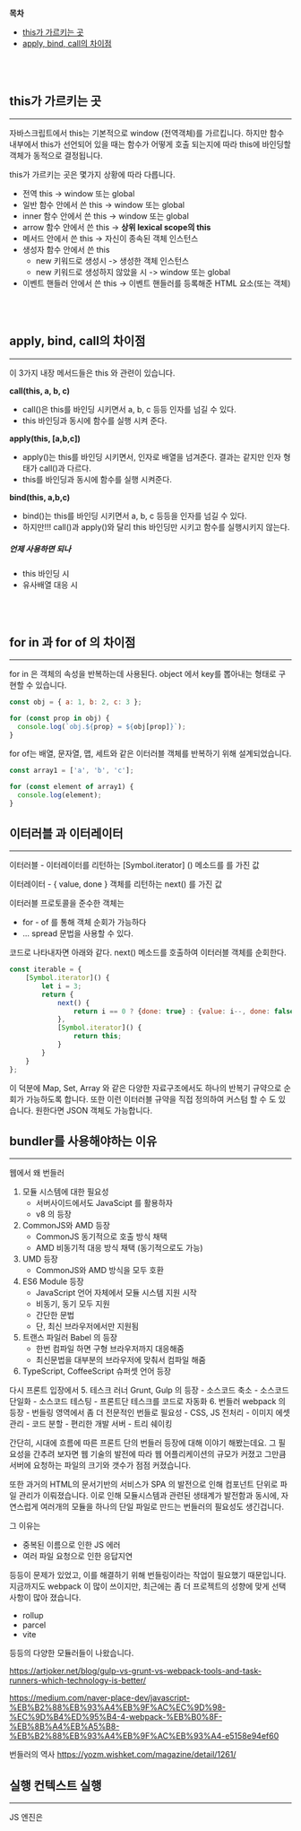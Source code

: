 **목차**
- [this가 가르키는 곳](#this가-가르키는-곳)
- [apply, bind, call의 차이점](#apply,-bind,-call의-차이점)

<br/>
<br/>

## this가 가르키는 곳
------
자바스크립트에서 this는 기본적으로 window (전역객체)를 가르킵니다. 하지만 함수 내부에서 this가 선언되어 있을 때는 함수가 어떻게 호출 되는지에 따라 this에 바인딩할 객체가 동적으로 결정됩니다.

this가 가르키는 곳은 몇가지 상황에 따라 다릅니다.
- 전역 this -> window 또는 global
- 일반 함수 안에서 쓴 this -> window 또는 global
- inner 함수 안에서 쓴 this -> window 또는 global
- arrow 함수 안에서 쓴 this -> **상위 lexical scope의 this**
- 메서드 안에서 쓴 this -> 자신이 종속된 객체 인스턴스
- 생성자 함수 안에서 쓴 this
	- new 키워드로 생성시 -> 생성한 객체 인스턴스 
	- new 키워드로 생성하지 않았을 시 -> window 또는 global
- 이벤트 핸들러 안에서 쓴 this -> 이벤트 핸들러를 등록해준 HTML 요소(또는 객체)

<br/>
<br/>

## apply, bind, call의 차이점
------
이 3가지 내장 메서드들은 this 와 관련이 있습니다.

**call(this, a, b, c)**
- call()은 this를 바인딩 시키면서 a, b, c 등등 인자를 넘길 수 있다.
- this 바인딩과 동시에 함수를 실행 시켜 준다.

**apply(this, [a,b,c])**
- apply()는 this를 바인딩 시키면서, 인자로 배열을 넘겨준다. 결과는 같지만 인자 형태가 call()과 다르다.
- this를 바인딩과 동시에 함수를 실행 시켜준다.

**bind(this, a,b,c)**
- bind()는 this를 바인딩 시키면서 a, b, c 등등을 인자를 넘길 수 있다.
- 하지만!!! call()과 apply()와 달리 this 바인딩만 시키고 함수를 실행시키지 않는다.


##### 언제 사용하면 되나
- this 바인딩 시
- 유사배열 대응 시


<br/>
<br/>


## for in 과 for of 의 차이점
----
for in 은 객체의 속성을 반복하는데 사용된다. object 에서 key를 뽑아내는 형태로 구현할 수 있습니다.

```javascript
const obj = { a: 1, b: 2, c: 3 };

for (const prop in obj) {
  console.log(`obj.${prop} = ${obj[prop]}`);
}
```


for of는 배열, 문자열, 맵, 세트와 같은 이터러블 객체를 반복하기 위해 설계되었습니다. 

```javascript
const array1 = ['a', 'b', 'c'];

for (const element of array1) {
  console.log(element);
}
```


## 이터러블 과 이터레이터
------
이터러블 - 이터레이터를 리턴하는 [Symbol.iterator] () 메소드를 를 가진 값

이터레이터 - { value, done } 객체를 리턴하는 next() 를 가진 값

이터러블 프로토콜을 준수한 객체는

- for - of 를 통해 객체 순회가 가능하다
- ... spread 문법을 사용할 수 있다.

코드로 나타내자면 아래와 같다. next() 메소드를 호출하여 이터러블 객체를 순회한다.

```javascript
const iterable = {
	[Symbol.iterator]() {
		let i = 3;
		return {
			next() {
				return i == 0 ? {done: true} : {value: i--, done: false};
			},
			[Symbol.iterator]() {
				return this;
			}
		}
	}
};
```

이 덕분에 Map, Set, Array 와 같은 다양한 자료구조에서도 하나의 반복기 규약으로 순회가 가능하도록 합니다. 또한 이런 이터러블 규약을 직접 정의하여 커스텀 할 수 도 있습니다. 원한다면 JSON 객체도 가능합니다.



## bundler를 사용해야하는 이유
-----
웹에서 왜 번들러

1. 모듈 시스템에 대한 필요성
	- 서버사이드에서도 JavaScipt 를 활용하자
	- v8 의 등장
2. CommonJS와 AMD 등장
	- CommonJS 동기적으로 호출 방식 채택
	- AMD 비동기적 대응 방식 채택 (동기적으로도 가능)
3. UMD 등장
	- CommonJS와 AMD 방식을 모두 호환
4. ES6 Module 등장
	- JavaScript 언어 자체에서 모듈 시스템 지원 시작
	- 비동기, 동기 모두 지원
	- 간단한 문법
	- 단, 최신 브라우저에서만 지원됨
5. 트랜스 파일러 Babel 의 등장
	- 한번 컴파일 하면 구형 브라우저까지 대응해줌
	- 최신문법을 대부분의 브라우저에 맞춰서 컴파일 해줌
6. TypeScript, CoffeeScript 슈퍼셋 언어 등장

다시 프론트 입장에서
5. 테스크 러너 Grunt, Gulp 의 등장
	- 소스코드 축소
	- 소스코드 단일화
	- 소스코드 테스팅
	- 프론트단 테스크를 코드로 자동화
6. 번들러 webpack 의 등장
	- 번들링 영역에서 좀 더 전문적인 번들로 필요성
	- CSS, JS 전처리
	- 이미지 에셋 관리
	- 코드 분할
	- 편리한 개발 서버
	- 트리 쉐이킹

간단히, 시대에 흐름에 따른 프론트 단의 번들러 등장에 대해 이야기 해봤는데요. 그 필요성을 간추려 보자면 웹 기술의 발전에 따라 웹 어플리케이션의 규모가 커졌고 그만큼 서버에 요청하는 파일의 크기와 갯수가 점점 커졌습니다. 

또한 과거의 HTML의 문서기반의 서비스가 SPA 의 발전으로 인해 컴포넌트 단위로 파일 관리가 이뤄졌습니다.
이로 인해 모듈시스템과 관련된 생태계가 발전함과 동시에, 자연스럽게 여러개의 모듈을 하나의 단일 파일로 만드는 번들러의 필요성도 생긴겁니다.

그 이유는
- 중복된 이름으로 인한 JS 에러
- 여러 파일 요청으로 인한 응답지연

등등이 문제가 있었고, 이를 해결하기 위해 번들링이라는 작업이 필요했기 때문입니다. 지금까지도 webpack 이 많이 쓰이지만, 최근에는 좀 더 프로젝트의 성향에 맞게 선택사항이 많아 졌습니다.

- rollup
- parcel
- vite

등등의 다양한 모듈러들이 나왔습니다.


https://artjoker.net/blog/gulp-vs-grunt-vs-webpack-tools-and-task-runners-which-technology-is-better/

https://medium.com/naver-place-dev/javascript-%EB%B2%88%EB%93%A4%EB%9F%AC%EC%9D%98-%EC%9D%B4%ED%95%B4-4-webpack-%EB%B0%8F-%EB%8B%A4%EB%A5%B8-%EB%B2%88%EB%93%A4%EB%9F%AC%EB%93%A4-e5158e94ef60


번들러의 역사
https://yozm.wishket.com/magazine/detail/1261/





## 실행 컨텍스트 실행
------
JS 엔진은 <script /> 요소를 처음으로 만난 시점에서 Global 실행 컨텍스트를 생성하고 Call Stack 에 push 한다.

그 이후
함수 호출을 찾을 때 마다 해당 함수에 대한 실행 컨텍스트를 생성하고 Stack 맨 위에 push 한다.

![[call_stack.png]]




## 실행 컨텍스트 구성 요소
----
실행 컨텍스트는 현재 실행되는 함수의 세부 데이터 제공하는 객체.  실행 컨텍스트는 3가지로 구성되어 있다.

- Variable Environment
	- environment Record
	- outer Environment Reference
- Lexical Environment
	- environment Record
	- outer Environment Reference
- This Binding

#### Variable Environment------
컨택스트 생성 단계의 정보들이다. 코드 실행 직전에 생성되며

##### environment Record 는 컨택스트 내의
- 함수의 인자
- var로 선언된 변수가 메모리에 매핑되고 초기값으로 undefined
- 유사배열
- 선언된 함수명

어떤 식별자가 있는지만 관심있고, 어떤 값이 할당 되었는지는 관심 없다. 그래서 변수 선언만 끌어올리고 할당 과정은 원래 자리에 남겨두는 **호이스팅**이 일어난다.


##### outer Environment Reference 
컨텍스트의 외부 환경에 대한 정보를 저장한다.

바로 직전의 컨텍스트의 Lexical Enviroment 를 참조한다. scope chain 에 저장 되며, 현재의 Lexical Environment 에서 변수를 찾지 못했을때, 이 scope chain 을 타고타고 올라가서 찾아볼 수 있습니다.


#### Lexical Environment------
이미 만들어진 Variable Environment를 복사해서 만들어진다. 코드가 실행되면서 변수에 값이 할당되거나 변경되면 Lexical Environment 에만 업데이트 된다.

이때 
- let, const 로 선언된 변수가 메모리에 맵핑되고 초기값은 uninitialized 상태이며 할당되지 않는다.
- 함수 선언이 메모리에 맵핑 된다.


#### This binding------
this 의 값이 여기서 결정된다. 기본적으로 this는 전역을 가르키지만 몇가지 예외사항이 있는데, 그건 this 를 다루는 내용에서 살펴보자



## 호이스팅
------
브라우저의 JS 인터프리터가 코드 실행 전 모든 선언된 변수와 함수를 메모리에 미리 등록 해놓는 작업을 의미한다.

- 변수는
	- var  호이스팅 O
		- undefined 로 초기화
	- let  호이스팅 O
		- uninitialized 상태
		- 초기화 X
		- TDZ(Temporal Dead Zone)
	- const  호이스팅 O
		- uninitialized 상태
		- 초기화 X
		- TDZ(Temporal Dead Zone)
- 함수는
	- 선언식은 호이스팅 O = 함수 전체로 초기화
		- function fn() { ... }
	- 표현식은 호이스팅 △
		- 선언부는 변수로 호이스팅 O
		- 함수로 호출 불가
		- let fn = function() { ... }
	

실행 컨텍스트 생성 단계에서 Variable Environment 이 생성 되고, environmentRecord에 var 와 함수 선언식 그리고 그와 관련된 유사배열, 인자 까지 선언되고 초기화 된다.

하지만 let과 const 함수 호이스팅이 되지만 TDZ 상태이다. 이때 코드가 실행되면서 Lexical Environment 이 되어서 값할당 코드를 만나면 그제서야let, const로 선언한 변수에 값이 할당된다.

이때, 함수 표현식은 변수로 인식되어, 변수에 대한 선언만 등록되어, var는 undefined가 할당 되지만(let, const는 마찬가지로 TDZ상태) 함수로는 호출 할 수 없다. 

이런 흐름 때문에 호이스팅이 일어나는 것이다.

가장 정확하게 설명한 자료
https://youtu.be/EWfujNzSUmw?si=-bOqcKAegXC7-4m_

가장 괜찮은 자료
https://arc.net/l/quote/ronhlvyf


https://hangeoreum.tistory.com/entry/JS-%EC%8B%A4%ED%96%89-%EC%BB%A8%ED%85%8D%EC%8A%A4%ED%8A%B8Execution-Context
https://kwangsunny.tistory.com/37
https://arc.net/l/quote/fcwtfyhc



## 클로저
------
클로저는 자바스크립트의 고유한 개념이 아니다. 이는 함수형 프로그래밍 언어에서 공통적으로 발견되는 특징중에 하나인데, 자바스크립트도 함수형 언어의 특징을 일부 가지고 있다.

클로저는 함수가 선언될 당시 자신의 외부 환경의 식별자를 기억하는 현상을 말한다.

그럼 내부적으로 왜 이런 현상이 나타나는 지 살펴보자.
우선 앞서 배운 실행 컨텍스트와 연관이 있다. 실행 컨텍스트는 함수 호출 시 생성이 되고, Call Stack 에 쌓인다.

이때 각각의 실행 컨텍스트는 Variable Environment로 인해 복사된 Lexical Environment 를 가지는데 이 어휘적 환경 내부에 있는 outer environment reference 는 외부의 환경에 대한 참조값을 가진다.

정확히는 scopeChain 이라는 참조 값을 가지는데, 이는 자신을 포함한 외부 환경을 가르킨다. 덕분에 이 상태에서 inner(그림 기반) 함수의 평가를 outer(그림 기반) 함수를 실행한 이후 지연된 평가를 했을 때에도, 여전히 outer의 환경을 저장하고 있으며, 데이터를 불러 올 수 있다.


![[Pasted image 20231222104546.png]]![[스크린샷 2023-12-22 오전 10.46.01.png]]

그림을 보면, ella 라는 변수에 담긴 함수는 inner 함수의 참조값이고 inner 함수는 outer의 외부 환경 참조값을 가지고 있다.
코드는 아래와 같이 표현될 수 있겠다.

```javascript
function outer() {
	let x = 10;
	function inner() {
		console.log(x);
	}
	return inner;
}

const ella = outer();
	ella(); // x = 10

```


클로저 덕분에 장점들이 있다.

- 함수로 모듈화가 가능해진다.
- 함수로 캡슐화가 가능해진다.

덕분에 함수형 프로그래밍에서 활용될 수 있는
- 커링
- 부분평가

등등의 기법들이 가능해진다.



## 스코프
----




## 프로토타입
-----
자바스크립트는 프로토 타입 언어이다.  자바스크립트의 객체에는 Prototype 이라는 내부 프로퍼티가 존재한다. 

자바스크립트의 모든 객체는 자신의 부모 역할을 담당하는 객체와 연결되어 있다. 그리고 이것은 마치 객체 지향의 상속 개념과 같이 부모 객체의 프로퍼티 또는 메소드를 상속받아 사용할 수 있게 한다. 이러한 부모 객체를 **Prototype(프로토타입) 객체** 또는 줄여서 Prototype(프로토타입)이라 한다.

Prototype 객체는 생성자 객체(함수)에 의해 생성된 각각의 인스턴스에 공유 프로퍼티를 제공하기 위해 사용한다.


https://poiemaweb.com/js-prototype

## prototype vs. _proto_
----
Javascript 에서 함수는 객체이다. Person 이라고 하는 함수를 정의하면 Person 생성자 객체가 생성되고 동시에 함수의 prototype 객체가 생성된다. 이때,

- Person 생성자 객체의 prototype 은 생성자 함수의 Person의 prototype 객체를 가르킨다.
- Person 의 prototype 객체의 constructor 는 Person 생성자 객체를 가르킨다.
- Person 함수로 생성된 인스턴스의 __proto__ 는 Person 의 prototype 객체를 가르킨다.

![[Pasted image 20231222124632.png]]
https://opentutorials.org/module/4047/24629

좀 더 보태자면
- prototype 이라는 속성은 생성자 객체만 가진다. Function, String, Number 등등이 될 수 있다.
- __proto__ 는 모든 객체들이 가지고 있다. 그리고 이 속성은 그 객체의 프로토타입을 가리킨다.
	- 모든 __proto__ 의 끝은 Object.prototype 이다
	- __proto__ 를 통해 prototype chaining을 형성하고 자신이 상속받는 prototype에 접근할 수 있다.
	- 이는 scope chaing 과는 별개이다.
		- scope chaining 은 어휘적(variable, lexical) 환경과 관련되어 있다.
		- proto chaining 은 객체 인스턴스의 상속 관계와 관련되어 있다.

![[prototype.png]]


여기서 눈여겨 볼 점은
- `Function` 생성자 함수의 `__proto__`는 `Function.prototype`을 가리킨다.
- `Object` 생성자 함수의 `__proto__`는 `Function.prototype`을 가리킨다.

결론지어 보면
- prototype 객체의 종착지는 Object.prototype 이다
- 모든 생성자 객체의 종착지는 Function.prototype 이다


https://velog.io/@jangws/%EC%9E%90%EB%B0%94%EC%8A%A4%ED%81%AC%EB%A6%BD%ED%8A%B8%EC%97%90%EC%84%9C-proto-VS.-prototype-%EB%B9%84%EA%B5%90